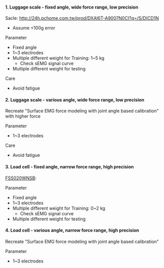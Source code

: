 #### 1. Luggage scale - fixed angle, wide force range, low precision

Sacle: http://24h.pchome.com.tw/prod/DXAI6T-A9007N0CI?q=/S/DICD1N
* Assume <100g error

Parameter
* Fixed angle
* 1~3 electrodes
* Multiple different weight for Training: 1~5 kg
    * Check sEMG signal curve
* Multiple different weight for testing

Care
* Avoid fatigue


#### 2. Luggage scale - various angle, wide force range, low precision

Recreate "Surface EMG force modeling with joint angle based calibration" with higher force

Parameter
* 1~3 electrodes

Care
* Avoid fatigue


#### 3. Load cell - fixed angle, narrow force range, high precision

[FSS020WNSB](http://www.icshopping.com.tw/368030200174/368030200174.pdf):

Parameter
* Fixed angle
* 1~3 electrodes
* Multiple different weight for Training: 0~2 kg
    * Check sEMG signal curve
* Multiple different weight for testing



#### 4. Load cell - various angle, narrow force range, high precision

Recreate "Surface EMG force modeling with joint angle based calibration"

Parameter
* 1~3 electrodes
